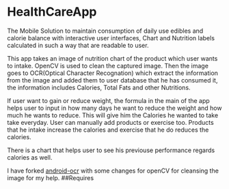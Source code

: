 HealthCareApp
=============

The Mobile Solution to maintain consumption of daily use edibles and calorie balance with interactive user interfaces, Chart and Nutrition labels calculated in such a way that are readable to user.

This app takes an image of  nutrition chart of the product which user wants to intake. OpenCV is used to clean the captured image. Then the image goes to OCR(Optical Character Recognation) which extract the information from the image and added them to user database that he has consumed it, the information  includes Calories, Total Fats and other Nutritions. 

If user want to gain or reduce weight, the formula in the main of the app helps user to input in how many days he want to reduce the weight and how much he wants to reduce. This will give him the Calories he wanted to take take everyday.
User can manually add products or exercise too. Products that he intake increase the calories and exercise that he do reduces the calories.

There is a chart that helps user to see his previouse performance regards calories as well.

I have forked [android-ocr](https://github.com/rmtheis/android-ocr/tree/master/android/src) with some changes for openCV for cleansing the image for my help. 
##Requires

